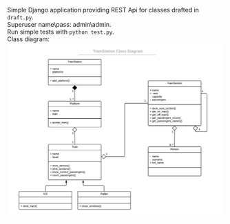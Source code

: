 Simple Django application providing REST Api for classes drafted in `draft.py`.<br/>
Superuser name\pass: admin\admin.<br />
Run simple tests with `python test.py`.<br/>
Class diagram:
![](class-diagram.png)
